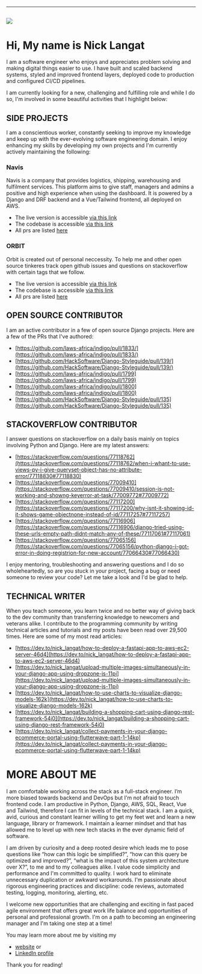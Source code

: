 ---
![](https://komarev.com/ghpvc/?username=nicksonlangat&color=green)
----
# Hi, My name is Nick Langat

I am a software engineer who enjoys and appreciates problem solving and making digital things easier to use.
I have built and scaled backend systems, styled and improved frontend layers, deployed code to production and configured CI/CD pipelines.

I am currently looking for a new, challenging and fulfilling role and while I do so, I'm involved in some beautiful activities that I highlight below:

## SIDE PROJECTS

 I am a conscientious worker, constantly seeking to improve my knowledge and keep up with the ever-evolving software engineering domain.
 I enjoy enhancing my skills by developing my own projects and I'm currently actively maintaining the following:
 ### Navis
 Navis is a company that provides logistics, shipping, warehousing and fulfilment services. This platform aims to give staff, managers and admins a positive and high experience when 
 using the dashboard. It is powered by a Django and DRF backend and a Vue/Tailwind frontend, all deployed on AWS.
 
 - The live version is accessible [via this link](https://navis.techwithnick.com/)
 - The codebase is accessible [via this link](https://github.com/nicksonlangat/navis.git) 
 - All prs are listed [here](https://github.com/nicksonlangat/navis/pulls?q=is%3Apr+is%3Aclosed)

### ORBIT
Orbit is created out of personal neccessity. To help me and other open source tinkeres track open github issues and questions on stackoverflow with certain tags that we follow. 

- The live version is accessible [via this link](https://orbit.techwithnick.com/)
- The codebase is accessible [via this link](https://github.com/nicksonlangat/orbit.git) 
- All prs are listed [here](https://github.com/nicksonlangat/orbit/pulls?q=is%3Apr+is%3Aclosed)

## OPEN SOURCE CONTRIBUTOR
I am an active contributor in a few of open source Django projects. Here are a few of the PRs that I've authored:
- [https://github.com/laws-africa/indigo/pull/1833/](https://github.com/laws-africa/indigo/pull/1833/)
- [https://github.com/HackSoftware/Django-Styleguide/pull/139/](https://github.com/HackSoftware/Django-Styleguide/pull/139/)
- [https://github.com/laws-africa/indigo/pull/1799](https://github.com/laws-africa/indigo/pull/1799)
- [https://github.com/laws-africa/indigo/pull/1800](https://github.com/laws-africa/indigo/pull/1800)
- [https://github.com/HackSoftware/Django-Styleguide/pull/135](https://github.com/HackSoftware/Django-Styleguide/pull/135)

## STACKOVERFLOW CONTRIBUTOR
I answer questions on stackoverflow on a daily basis mainly on topics involving Python and Django. Here are my latest answers:
- [https://stackoverflow.com/questions/77118762](https://stackoverflow.com/questions/77118762/when-i-whant-to-use-views-py-i-give-queryset-object-has-no-attribute-error/77118830#77118830)
- [https://stackoverflow.com/questions/77009410](https://stackoverflow.com/questions/77009410/session-is-not-working-and-showng-keyerror-at-task/77009772#77009772)
- [https://stackoverflow.com/questions/77117200](https://stackoverflow.com/questions/77117200/why-isnt-it-showing-id-it-shows-game-objectnone-instead-of-id/77117257#77117257)
- [https://stackoverflow.com/questions/77116906](https://stackoverflow.com/questions/77116906/django-tried-using-these-urls-empty-path-didnt-match-any-of-these/77117061#77117061)
- [https://stackoverflow.com/questions/77065156](https://stackoverflow.com/questions/77065156/python-django-i-got-error-in-doing-registrion-for-new-account/77066430#77066430)

I enjoy mentoring, troubleshooting and answering questions and I do so wholeheartedly, so are you stuck in your project, facing a bug or need someone to review your code? Let me take a look and I'd be glad to help.

## TECHNICAL WRITER

When you teach someone, you learn twice and no better way of giving back to the dev community than transferring knowledge to newcomers and veterans alike. I contribute to the programming community by writing technical articles and tutorials and my posts have been read over 29,500 times. Here are some of my most read articles:

- [https://dev.to/nick_langat/how-to-deploy-a-fastapi-app-to-aws-ec2-server-46d4](https://dev.to/nick_langat/how-to-deploy-a-fastapi-app-to-aws-ec2-server-46d4)
- [https://dev.to/nick_langat/upload-multiple-images-simultaneously-in-your-django-app-using-dropzone-js-11pi](https://dev.to/nick_langat/upload-multiple-images-simultaneously-in-your-django-app-using-dropzone-js-11pi)
- [https://dev.to/nick_langat/how-to-use-charts-to-visualize-django-models-162k](https://dev.to/nick_langat/how-to-use-charts-to-visualize-django-models-162k)
- [https://dev.to/nick_langat/building-a-shopping-cart-using-django-rest-framework-54i0](https://dev.to/nick_langat/building-a-shopping-cart-using-django-rest-framework-54i0)
- [https://dev.to/nick_langat/collect-payments-in-your-django-ecommerce-portal-using-flutterwave-part-1-14kp](https://dev.to/nick_langat/collect-payments-in-your-django-ecommerce-portal-using-flutterwave-part-1-14kp)

# MORE ABOUT ME

I am comfortable working across the stack as a full-stack engineer. I’m more biased towards backend and DevOps but I'm not afraid to touch frontend code. I am productive in Python, Django, AWS, SQL, React, Vue and Tailwind, therefore I can fit in levels of the technical stack. I am a quick, avid, curious and constant learner willing to get my feet wet and learn a new language, library or framework. I maintain a learner mindset and that has allowed me to level up with new tech stacks in the ever dynamic field of software.

I am driven by curiosity and a deep rooted desire which leads me to pose questions like “how can this logic be simplified?”, “how can this query be optimized and improved?”, “what is the impact of this system architecture over X?”, to me and to my colleagues alike. I value code simplicity and performance and I'm committed to quality. I work hard to eliminate unnecessary duplication or awkward workarounds. I'm passionate about rigorous engineering practices and discipline: code reviews, automated testing, logging, monitoring, alerting, etc.

I welcome new opportunities that are challenging and exciting in fast paced agile environment that offers great work life balance and opportunities of personal and professional growth. I'm on a path to becoming an engineering manager and I'm taking one step at a time!

You may learn more about me by visiting my
- [website](https://techwithnick.com/) or
- [LinkedIn profile](https://www.linkedin.com/in/langat-nickson-26081119a/)
  
Thank you for reading!
